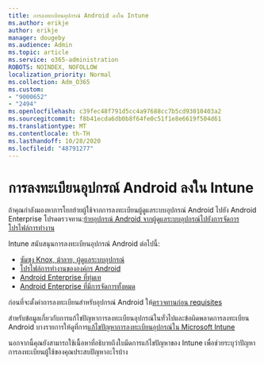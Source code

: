 ```yaml
---
title: การลงทะเบียนอุปกรณ์ Android ลงใน Intune
ms.author: erikje
author: erikje
manager: dougeby
ms.audience: Admin
ms.topic: article
ms.service: o365-administration
ROBOTS: NOINDEX, NOFOLLOW
localization_priority: Normal
ms.collection: Adm_O365
ms.custom:
- "9000652"
- "2494"
ms.openlocfilehash: c39fec48f791d5cc4a97688cc7b5cd93010403a2
ms.sourcegitcommit: f8b41ecda6db0b8f64fe0c51f1e8e6619f504d61
ms.translationtype: MT
ms.contentlocale: th-TH
ms.lasthandoff: 10/28/2020
ms.locfileid: "48791277"
---
```

# <a name="enrolling-android-devices-into-intune"></a>การลงทะเบียนอุปกรณ์ Android ลงใน Intune

ถ้าคุณกำลังมองหาการโยกย้ายผู้ใช้จากการลงทะเบียนผู้ดูแลระบบอุปกรณ์ Android ไปยัง Android Enterprise โปรดตรวจทาน:[ย้ายอุปกรณ์ Android จากผู้ดูแลระบบอุปกรณ์ไปยังการจัดการโปรไฟล์การทำงาน](https://docs.microsoft.com/mem/intune/enrollment/android-move-device-admin-work-profile)

Intune สนับสนุนการลงทะเบียนอุปกรณ์ Android ต่อไปนี้:  

- [ซัมซุง Knox, ม้าลาย, ผู้ดูแลระบบอุปกรณ์](https://docs.microsoft.com/mem/intune/enrollment/android-enroll-device-administrator)
- [โปรไฟล์การทำงานขององค์กร Android](https://docs.microsoft.com/mem/intune/enrollment/android-enterprise-overview)
- [Android Enterprise ที่ทุ่มเท](https://docs.microsoft.com/mem/intune/enrollment/android-dedicated-devices-fully-managed-enroll)
- [Android Enterprise ที่มีการจัดการทั้งหมด](https://docs.microsoft.com/mem/intune/enrollment/android-fully-managed-enroll)

ก่อนที่จะตั้งค่าการลงทะเบียนสำหรับอุปกรณ์ Android ให้[ตรวจทานก่อน requisites](https://docs.microsoft.com/intune/enrollment/android-enroll)  

สำหรับข้อมูลเกี่ยวกับการแก้ไขปัญหาการลงทะเบียนอุปกรณ์ในทั่วไปและข้อผิดพลาดการลงทะเบียน Android บางรายการให้ดูที่การ[แก้ไขปัญหาการลงทะเบียนอุปกรณ์ใน Microsoft Intune](https://docs.microsoft.com/mem/intune/enrollment/troubleshoot-android-enrollment)

นอกจากนี้คุณยังสามารถใช้เนื้อหาที่อธิบายถึงใบมีดการแก้ไขปัญหาของ Intune เพื่อช่วยระบุว่าปัญหาการลงทะเบียนผู้ใช้ของคุณประสบปัญหาอะไรบ้าง
